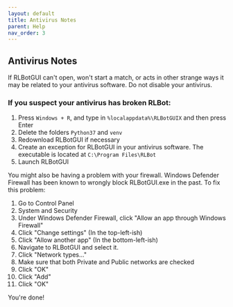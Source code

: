 ```yaml
---
layout: default
title: Antivirus Notes
parent: Help
nav_order: 3
---
```


## Antivirus Notes
If RLBotGUI can't open, won't start a match, or acts in other strange ways it may be related to your antivirus software. Do not disable your antivirus. 

### If you suspect your antivirus has broken RLBot:

1. Press `Windows + R`, and type in `%localappdata%\RLBotGUIX` and then press Enter
2. Delete the folders `Python37` and `venv`
3. Redownload RLBotGUI if necessary
4. Create an exception for RLBotGUI in your antivirus software. The executable is located at `C:\Program Files\RLBot`
5. Launch RLBotGUI

You might also be having a problem with your firewall. Windows Defender Firewall has been known to wrongly block RLBotGUI.exe in the past. To fix this problem:

1. Go to Control Panel
2. System and Security
3. Under Windows Defender Firewall, click "Allow an app through Windows Firewall"
4. Click "Change settings" (In the top-left-ish)
5. Click "Allow another app" (In the bottom-left-ish)
6. Navigate to RLBotGUI and select it.
7. Click "Network types..."
8. Make sure that both Private and Public networks are checked
9. Click "OK"
10. Click "Add"
11. Click "OK"

You're done!
